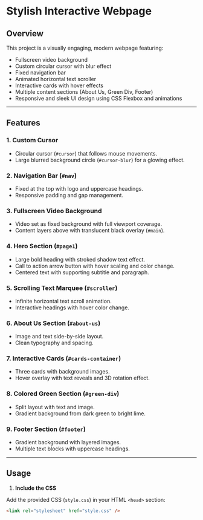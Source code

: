 # Stylish Interactive Webpage

## Overview

This project is a visually engaging, modern webpage featuring:

- Fullscreen video background
- Custom circular cursor with blur effect
- Fixed navigation bar
- Animated horizontal text scroller
- Interactive cards with hover effects
- Multiple content sections (About Us, Green Div, Footer)
- Responsive and sleek UI design using CSS Flexbox and animations

---

## Features

### 1. Custom Cursor
- Circular cursor (`#cursor`) that follows mouse movements.
- Large blurred background circle (`#cursor-blur`) for a glowing effect.

### 2. Navigation Bar (`#nav`)
- Fixed at the top with logo and uppercase headings.
- Responsive padding and gap management.

### 3. Fullscreen Video Background
- Video set as fixed background with full viewport coverage.
- Content layers above with translucent black overlay (`#main`).

### 4. Hero Section (`#page1`)
- Large bold heading with stroked shadow text effect.
- Call to action arrow button with hover scaling and color change.
- Centered text with supporting subtitle and paragraph.

### 5. Scrolling Text Marquee (`#scroller`)
- Infinite horizontal text scroll animation.
- Interactive headings with hover color change.

### 6. About Us Section (`#about-us`)
- Image and text side-by-side layout.
- Clean typography and spacing.

### 7. Interactive Cards (`#cards-container`)
- Three cards with background images.
- Hover overlay with text reveals and 3D rotation effect.

### 8. Colored Green Section (`#green-div`)
- Split layout with text and image.
- Gradient background from dark green to bright lime.

### 9. Footer Section (`#footer`)
- Gradient background with layered images.
- Multiple text blocks with uppercase headings.

---

## Usage

1. **Include the CSS**

Add the provided CSS (`style.css`) in your HTML `<head>` section:

```html
<link rel="stylesheet" href="style.css" />
